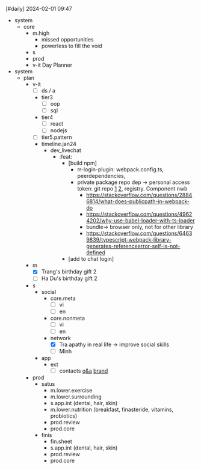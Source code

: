 [#daily]
2024-02-01
09:47

- system
	- core
		- m.high
			- missed opportunities
			- powerless to fill the void
		- s
		- prod
		- v-it
Day Planner
- system
	- plan
		- v-it
			- [ ] ds / a
			- tier3
				- [ ] oop
				- [ ] sql
			- tier4
				- [ ] react
				- [ ] nodejs
			- [ ] tier5.pattern
			- timeline.jan24
				 - dev_livechat
					- :feat:
						- [build npm]
							- rr-login-plugin: webpack.config.ts, peerdependencies, 
							- private package repo dep -> personal access token: git repo [1](https://stackoverflow.com/questions/10386310/how-to-install-a-private-npm-module-without-my-own-registry) [2](https://stackoverflow.com/questions/42284213/installing-private-dependencies-via-npm-in-a-vs-team-services-ci-build), registry. Component nwb
								- https://stackoverflow.com/questions/28846814/what-does-publicpath-in-webpack-do
								- https://stackoverflow.com/questions/49624202/why-use-babel-loader-with-ts-loader
								- bundle-> browser only, not for other library
								- https://stackoverflow.com/questions/64639839/typescript-webpack-library-generates-referenceerror-self-is-not-defined
						- [add to chat login]
		- m
			- [x] Trang's birthday gift 2
			- [ ] Ha Du's birthday gift 2
		- s
			- social
				- core.meta
					- [ ] vi
					- [ ] en 
				- core.nonmeta
					- [ ] vi
					- [ ] en
				- network
					- [x] Tra apathy in real life -> improve social skills
					- [ ] Minh
			- app
				- ext
					- [ ] contacts [q&a](https://voz.party/d/81850-anh-em-co-ai-deo-kinh-ap-trong/31) [brand](https://www.acuvue.com.vn/where-to-buy)
		- prod
			- satus
				- m.lower.exercise
				- m.lower.surrounding
				- s.app.int (dental, hair, skin)
				- m.lower.nutrition (breakfast, finasteride, vitamins, probiotics)
				- prod.review
				- prod.core
			- finis
				- fin.sheet
				- s.app.int (dental, hair, skin)
				- prod.review
				- prod.core